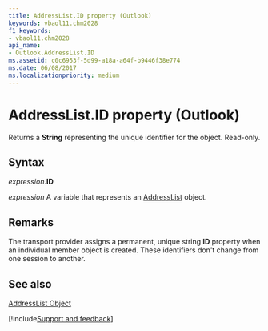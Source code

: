 ```yaml
---
title: AddressList.ID property (Outlook)
keywords: vbaol11.chm2028
f1_keywords:
- vbaol11.chm2028
api_name:
- Outlook.AddressList.ID
ms.assetid: c0c6953f-5d99-a18a-a64f-b9446f38e774
ms.date: 06/08/2017
ms.localizationpriority: medium
---
```



# AddressList.ID property (Outlook)

Returns a **String** representing the unique identifier for the object. Read-only.


## Syntax

_expression_.**ID**

_expression_ A variable that represents an [AddressList](Outlook.AddressList.md) object.


## Remarks

The transport provider assigns a permanent, unique string **ID** property when an individual member object is created. These identifiers don't change from one session to another.


## See also


[AddressList Object](Outlook.AddressList.md)

[!include[Support and feedback](~/includes/feedback-boilerplate.md)]